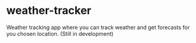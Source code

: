 # weather-tracker
Weather tracking app where you can track weather and get forecasts for you chosen location.
(Still in development)
